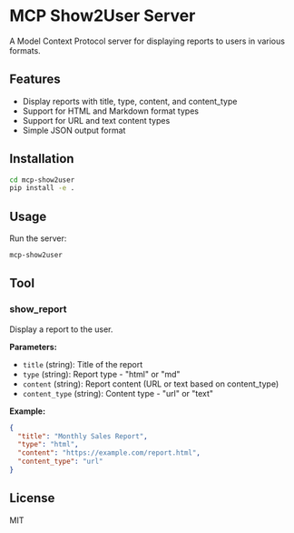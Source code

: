 # MCP Show2User Server

A Model Context Protocol server for displaying reports to users in various formats.

## Features

- Display reports with title, type, content, and content_type
- Support for HTML and Markdown format types
- Support for URL and text content types
- Simple JSON output format

## Installation

```bash
cd mcp-show2user
pip install -e .
```

## Usage

Run the server:

```bash
mcp-show2user
```

## Tool

### show_report

Display a report to the user.

**Parameters:**
- `title` (string): Title of the report
- `type` (string): Report type - "html" or "md"
- `content` (string): Report content (URL or text based on content_type)
- `content_type` (string): Content type - "url" or "text"

**Example:**

```json
{
  "title": "Monthly Sales Report",
  "type": "html",
  "content": "https://example.com/report.html",
  "content_type": "url"
}
```

## License

MIT